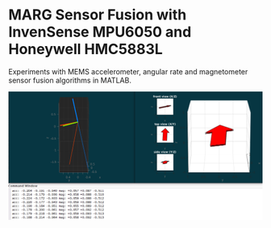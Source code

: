 # MARG Sensor Fusion with InvenSense MPU6050 and Honeywell HMC5883L

Experiments with MEMS accelerometer, angular rate and magnetometer sensor fusion algorithms in MATLAB.

![](processing/set-1/readme/screenshot.png)
